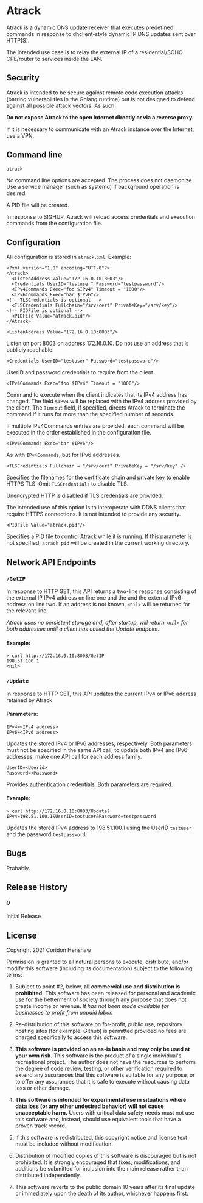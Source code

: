 # Atrack

Atrack is a dynamic DNS update receiver that executes predefined commands in response to dhclient-style dynamic IP DNS updates sent over HTTP[S].

The intended use case is to relay the external IP of a residential/SOHO CPE/router to services inside the LAN.

## Security

Atrack is intended to be secure against remote code execution attacks (barring vulnerabilities in the Golang runtime) but is not designed to defend against all possible attack vectors. As such:

**Do not expose Atrack to the open Internet directly or via a reverse proxy.**

If it is necessary to communicate with an Atrack instance over the Internet, use a VPN.

## Command line

`atrack`

No command line options are accepted. The process does not daemonize. Use a service manager (such as systemd) if background operation is desired.

A PID file will be created.

In response to SIGHUP, Atrack will reload access credentials and execution commands from the configuration file.

## Configuration

All configuration is stored in `atrack.xml`. Example:

```
<?xml version="1.0" encoding="UTF-8"?>
<Atrack>
  <ListenAddress Value="172.16.0.10:8003"/>
  <Credentials UserID="testuser" Password="testpassword"/>
  <IPv4Commands Exec="foo $IPv4" Timeout = "1000"/>
  <IPv6Commands Exec="bar $IPv6"/>
<!-- TLSCredentials is optional -->
  <TLSCredentials Fullchain="/srv/cert" PrivateKey="/srv/key"/>
<!-- PIDFile is optional -->
  <PIDFile Value="atrack.pid"/>
</Atrack>
```

`<ListenAddress Value="172.16.0.10:8003"/>`

Listen on port 8003 on address 172.16.0.10. Do not use an address that is publicly reachable.

`<Credentials UserID="testuser" Password="testpassword"/>`

UserID and password credentials to require from the client.

`<IPv4Commands Exec="foo $IPv4" Timeout = "1000"/>`

Command to execute when the client indicates that its IPv4 address has changed. The field `$IPv4` will be replaced with the IPv4 address provided by the client. The `Timeout` field, if specified, directs Atrack to terminate the command if it runs for more than the specified number of seconds.

If multiple IPv4Commands entries are provided, each command will be executed in the order established in the configuration file.

`<IPv6Commands Exec="bar $IPv6"/>`

As with `IPv4Commands`, but for IPv6 addresses.

`<TLSCredentials Fullchain = "/srv/cert" PrivateKey = "/srv/key" />`

Specifies the filenames for the certificate chain and private key to enable HTTPS TLS. Omit `TLSCredentials` to disable TLS.

Unencrypted HTTP is disabled if TLS credentials are provided.

The intended use of this option is to interoperate with DDNS clients that require HTTPS connections. It is not intended to provide any security.

`<PIDFile Value="atrack.pid"/>`

Specifies a PID file to control Atrack while it is running. If this parameter is not specified, `atrack.pid` will be created in the current working directory.

## Network API Endpoints

### `/GetIP`

In response to HTTP GET, this API returns a two-line response consisting of the external IP IPv4 address on line one and the and the external IPv6 address on line two. If an address is not known, `<nil>` will be returned for the relevant line.

*Atrack uses no persistent storage and, after startup, will return `<nil>` for both addresses until a client has called the Update endpoint.*

#### Example:

```
> curl http://172.16.0.10:8003/GetIP
198.51.100.1
<nil>
```

### `/Update`

In response to HTTP GET, this API updates the current IPv4 or IPv6 address retained by Atrack.

#### Parameters:

`IPv4=<IPv4 address>` \
`IPv6=<IPv6 address>`

Updates the stored IPv4 or IPv6 addresses, respectively. Both parameters must not be specified in the same API call; to update both IPv4 and IPv6 addresses, make one API call for each address family.

`UserID=<Userid>` \
`Password=<Password>`

Provides authentication credentials. Both parameters are required.


#### Example:

```
> curl http://172.16.0.10:8003/Update?IPv4=198.51.100.1&UserID=testuser&Password=testpassword
```

Updates the stored IPv4 address to 198.51.100.1 using the UserID `testuser` and the password `testpassword`.

## Bugs

Probably.

## Release History

#### 0

Initial Release

## License

Copyright 2021 Coridon Henshaw

Permission is granted to all natural persons to execute, distribute, and/or modify this software (including its documentation) subject to the following terms:

1. Subject to point \#2, below, **all commercial use and distribution is prohibited.** This software has been released for personal and academic use for the betterment of society through any purpose that does not create income or revenue. *It has not been made available for businesses to profit from unpaid labor.*

2. Re-distribution of this software on for-profit, public use, repository hosting sites (for example: Github) is permitted provided no fees are charged specifically to access this software.

3. **This software is provided on an as-is basis and may only be used at your own risk.** This software is the product of a single individual's recreational project. The author does not have the resources to perform the degree of code review, testing, or other verification required to extend any assurances that this software is suitable for any purpose, or to offer any assurances that it is safe to execute without causing data loss or other damage.

4. **This software is intended for experimental use in situations where data loss (or any other undesired behavior) will not cause unacceptable harm.** Users with critical data safety needs must not use this software and, instead, should use equivalent tools that have a proven track record.

5. If this software is redistributed, this copyright notice and license text must be included without modification.

6. Distribution of modified copies of this software is discouraged but is not prohibited. It is strongly encouraged that fixes, modifications, and additions be submitted for inclusion into the main release rather than distributed independently.

7. This software reverts to the public domain 10 years after its final update or immediately upon the death of its author, whichever happens first.
